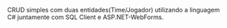 CRUD simples com duas entidades(Time/Jogador) utilizando a linguagem C# juntamente com SQL Client e ASP.NET-WebForms.
